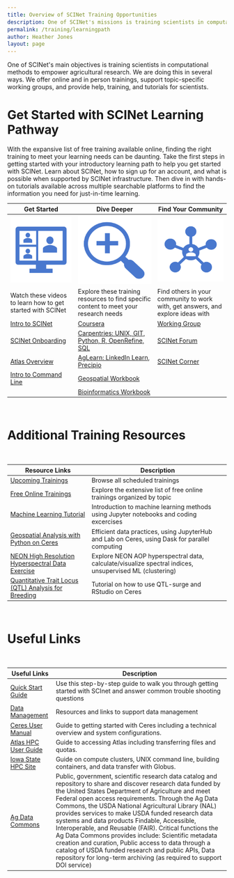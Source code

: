 ```yaml
---
title: Overview of SCINet Training Opportunities
description: One of SCINet's missions is training scientists in computational methods to empower agricultural research.
permalink: /training/learningpath
author: Heather Jones
layout: page
---
```



One of SCINet's main objectives is training scientists in computational methods to empower agricultural research. We are doing this in several ways. We offer online and in person trainings, support topic-specific working groups, and provide help, training, and tutorials for scientists.

# Get Started with SCINet Learning Pathway

With the expansive list of free training available online, finding the right training to meet your learning needs can be daunting. Take the first steps in getting started with your introductory learning path to help you get started with SCINet. Learn about SCINet, how to sign up for an account, and what is possible when supported by SCINet infrastructure. Then dive in with hands-on tutorials available across multiple searchable platforms to find the information you need for just-in-time learning.

| Get Started |   Dive Deeper |  Find Your Community |
|---|---|---|
![](/assets/img/Getting_Started.png)  | ![](/assets/img/Dive_Deeper.png)| ![](/assets/img/community.png) |
| Watch these videos to learn how to get started with SCINet |  Explore these training resources to find specific content to meet your research needs |  Find others in your community to work with, get answers, and explore ideas with |
| [Intro to SCINet](https://web.microsoftstream.com/video/9a2b95a3-79e6-4176-b5e6-cfd674c034aa)  | [Coursera](https://scinet.usda.gov/training/coursera) | [Working Group](https://scinet.usda.gov/working-groups) |
| [SCINet Onboarding](https://web.microsoftstream.com/video/bed89bf6-99fc-44f0-9f4a-3e16cd2f2d49) | [Carpentries: UNIX, GIT, Python, R, OpenRefine, SQL](https://scinet.usda.gov/opportunities/events) | [SCINet Forum](https://forum.scinet.usda.gov/) |
| [Atlas Overview](https://scinet.usda.gov/training-archive/2021-10-28-Intro-To-Atlas/)  | [AgLearn: LinkedIn Learn, Precipio](https://scinet.usda.gov/training/free-online-training#aglearn-and-linkedin-learning)| [SCINet Corner](https://forms.gle/7DcBoBvbGcjQDBP38) |
| [Intro to Command Line](https://scinet.usda.gov/training-archive/2021-11-17-command-line-skills/) | [Geospatial Workbook](https://geospatial.101workbook.org/)|  |
|  | [Bioinformatics Workbook](https://scinet.usda.gov/training/bioinformatics-workbook)|  

<br />

# Additional Training Resources
<br />

| Resource Links |  Description |  
|---|---|
| [Upcoming Trainings](https://scinet.usda.gov/training/training_event) |  Browse all scheduled trainings | 
| [Free Online Trainings](/training/free-online-training) |   Explore the extensive list of free online trainings organized by topic  |
| [Machine Learning Tutorial](/tutorials/ARS-UF-machine-learning-training/) |   Introduction to machine learning methods using Jupyter notebooks and coding excercises | 
| [Geospatial Analysis with Python on Ceres](/tutorials/geospatial-analysis-with-python-on-ceres/) |  Efficient data practices, using JupyterHub and Lab on Ceres, using Dask for parallel computing| 
| [NEON High Resolution Hyperspectral Data Exercise](/tutorials/geospatial-analysis-NEON-hyperspectral/) |  Explore NEON AOP hyperspectral data, calculate/visualize spectral indices, unsupervised ML (clustering)| 
| [Quantitative Trait Locus (QTL) Analysis for Breeding](/tutorials/plant-breeding/) |   Tutorial on how to use QTL-surge and RStudio on Ceres| 

<br />

# Useful Links
<br />

| Useful Links |  Description |  
|---|---|
| [Quick Start Guide](https://scinet.usda.gov/guide/quickstart) |   Use this step-by-step guide to walk you through getting started with SCInet and answer common trouble shooting questions | 
| [Data Management](https://scinet.usda.gov/training/useful-links.html#data-management) |   Resources and links to support data management | 
| [Ceres User Manual](https://scinet.usda.gov/guide/ceres/) |   Guide to getting started with Ceres including a technical overview and system configurations. | 
| [Atlas HPC User Guide](https://www.hpc.msstate.edu/computing/atlas/) |   Guide to accessing Atlas including transferring files and quotas. | 
| [Iowa State HPC Site](https://www.hpc.iastate.edu/guides) |   Guide on compute clusters, UNIX command line, building containers, and data transfer with Globus. | 
| [Ag Data Commons](https://data.nal.usda.gov/) |   Public, government, scientific research data catalog and repository to share and discover research data funded by the United States Department of Agriculture and meet Federal open access requirements. Through the Ag Data Commons, the USDA National Agricultural Library (NAL) provides services to make USDA funded research data systems and data products Findable, Accessible, Interoperable, and Reusable (FAIR). Critical functions the Ag Data Commons provides include: Scientific metadata creation and curation, Public access to data through a catalog of USDA funded research and public APIs, Data repository for long-term archiving (as required to support DOI service) |

<br />
